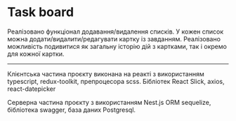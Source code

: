 # Task board

Реалізовано функціонал додавання/видалення списків. У кожен список можна додати/видалити/редагувати картку із завданням. Реалізовано можливість подивитися як загальну історію дій з картками, так і окремо для кожної картки.

---

Клієнтська частина проєкту виконана на реакті з використанням typescript, redux-toolkit, препроцесора scss. Бібліотек React Slick, axios, react-datepicker

Серверна частина проєкту з використанням Nest.js ORM sequelize, бібліотека swagger, база даних Postgresql.
